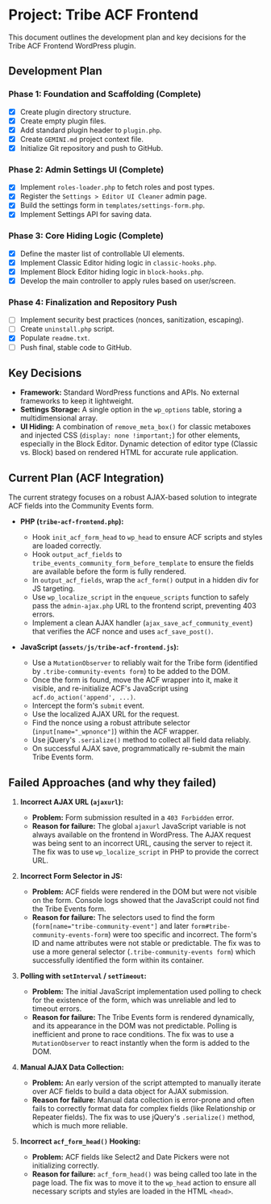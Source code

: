 # Project: Tribe ACF Frontend

This document outlines the development plan and key decisions for the Tribe ACF Frontend WordPress plugin.

## Development Plan

### Phase 1: Foundation and Scaffolding (Complete)

- [X] Create plugin directory structure.
- [X] Create empty plugin files.
- [X] Add standard plugin header to `plugin.php`.
- [X] Create `GEMINI.md` project context file.
- [X] Initialize Git repository and push to GitHub.

### Phase 2: Admin Settings UI (Complete)

- [X] Implement `roles-loader.php` to fetch roles and post types.
- [X] Register the `Settings > Editor UI Cleaner` admin page.
- [X] Build the settings form in `templates/settings-form.php`.
- [X] Implement Settings API for saving data.

### Phase 3: Core Hiding Logic (Complete)

- [X] Define the master list of controllable UI elements.
- [X] Implement Classic Editor hiding logic in `classic-hooks.php`.
- [X] Implement Block Editor hiding logic in `block-hooks.php`.
- [X] Develop the main controller to apply rules based on user/screen.

### Phase 4: Finalization and Repository Push

- [ ] Implement security best practices (nonces, sanitization, escaping).
- [ ] Create `uninstall.php` script.
- [X] Populate `readme.txt`.
- [ ] Push final, stable code to GitHub.

## Key Decisions

*   **Framework:** Standard WordPress functions and APIs. No external frameworks to keep it lightweight.
*   **Settings Storage:** A single option in the `wp_options` table, storing a multidimensional array.
*   **UI Hiding:** A combination of `remove_meta_box()` for classic metaboxes and injected CSS (`display: none !important;`) for other elements, especially in the Block Editor. Dynamic detection of editor type (Classic vs. Block) based on rendered HTML for accurate rule application.

## Current Plan (ACF Integration)

The current strategy focuses on a robust AJAX-based solution to integrate ACF fields into the Community Events form.

*   **PHP (`tribe-acf-frontend.php`):**
    *   Hook `init_acf_form_head` to `wp_head` to ensure ACF scripts and styles are loaded correctly.
    *   Hook `output_acf_fields` to `tribe_events_community_form_before_template` to ensure the fields are available before the form is fully rendered.
    *   In `output_acf_fields`, wrap the `acf_form()` output in a hidden div for JS targeting.
    *   Use `wp_localize_script` in the `enqueue_scripts` function to safely pass the `admin-ajax.php` URL to the frontend script, preventing 403 errors.
    *   Implement a clean AJAX handler (`ajax_save_acf_community_event`) that verifies the ACF nonce and uses `acf_save_post()`.

*   **JavaScript (`assets/js/tribe-acf-frontend.js`):**
    *   Use a `MutationObserver` to reliably wait for the Tribe form (identified by `.tribe-community-events form`) to be added to the DOM.
    *   Once the form is found, move the ACF wrapper into it, make it visible, and re-initialize ACF's JavaScript using `acf.do_action('append', ...)`.
    *   Intercept the form's `submit` event.
    *   Use the localized AJAX URL for the request.
    *   Find the nonce using a robust attribute selector (`input[name="_wpnonce"]`) within the ACF wrapper.
    *   Use jQuery's `.serialize()` method to collect all field data reliably.
    *   On successful AJAX save, programmatically re-submit the main Tribe Events form.

## Failed Approaches (and why they failed)

1.  **Incorrect AJAX URL (`ajaxurl`):**
    *   **Problem:** Form submission resulted in a `403 Forbidden` error.
    *   **Reason for failure:** The global `ajaxurl` JavaScript variable is not always available on the frontend in WordPress. The AJAX request was being sent to an incorrect URL, causing the server to reject it. The fix was to use `wp_localize_script` in PHP to provide the correct URL.

2.  **Incorrect Form Selector in JS:**
    *   **Problem:** ACF fields were rendered in the DOM but were not visible on the form. Console logs showed that the JavaScript could not find the Tribe Events form.
    *   **Reason for failure:** The selectors used to find the form (`form[name="tribe-community-event"]` and later `form#tribe-community-events-form`) were too specific and incorrect. The form's ID and name attributes were not stable or predictable. The fix was to use a more general selector (`.tribe-community-events form`) which successfully identified the form within its container.

3.  **Polling with `setInterval` / `setTimeout`:**
    *   **Problem:** The initial JavaScript implementation used polling to check for the existence of the form, which was unreliable and led to timeout errors.
    *   **Reason for failure:** The Tribe Events form is rendered dynamically, and its appearance in the DOM was not predictable. Polling is inefficient and prone to race conditions. The fix was to use a `MutationObserver` to react instantly when the form is added to the DOM.

4.  **Manual AJAX Data Collection:**
    *   **Problem:** An early version of the script attempted to manually iterate over ACF fields to build a data object for AJAX submission.
    *   **Reason for failure:** Manual data collection is error-prone and often fails to correctly format data for complex fields (like Relationship or Repeater fields). The fix was to use jQuery's `.serialize()` method, which is much more reliable.

5.  **Incorrect `acf_form_head()` Hooking:**
    *   **Problem:** ACF fields like Select2 and Date Pickers were not initializing correctly.
    *   **Reason for failure:** `acf_form_head()` was being called too late in the page load. The fix was to move it to the `wp_head` action to ensure all necessary scripts and styles are loaded in the HTML `<head>`.